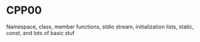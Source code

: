# CPP00

Namespace, class, member functions, stdio stream,
initialization lists, static, const, and lots of basic stuf